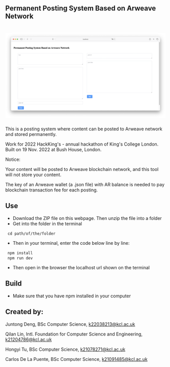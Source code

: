 ## Permanent Posting System Based on Arweave Network
<h1 align="center">
  <img src="https://github.com/qilanlin/2022HackKing-s/blob/main/Screenshot.png" width="1000">
 
</h1>
This is a posting system where content can be posted to Arweave network and stored permanently.

Work for 2022 HackKing's - annual hackathon of King's College London. Built on 19 Nov. 2022 at Bush House, London.

Notice:

Your content will be posted to Arweave blockchain network, and this tool will not store your content. 

The key of an Arweave wallet (a .json file) with AR balance is needed to pay blockchain transaction fee for each posting.

## Use
- Download the ZIP file on this webpage. Then unzip the file into a folder
- Get into the folder in the terminal
```
 cd path/of/the/folder
  ```
- Then in your terminal, enter the code below line by line:
 ```
  npm install
  npm run dev
  ```
  
- Then open in the browser the localhost url shown on the terminal

## Build
- Make sure that you have npm installed in your computer

## Created by:

Juntong Deng, BSc Computer Science, k22038213@kcl.ac.uk

Qilan Lin, Intl. Foundation for Computer Science and Engineering, k21204786@kcl.ac.uk

Hongyi Tu, BSc Computer Science, k21078271@kcl.ac.uk

Carlos De La Puente, BSc Computer Science, k21091485@kcl.ac.uk
